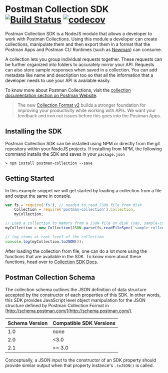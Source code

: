 # Postman Collection SDK [![Build Status](https://github.com/postmanlabs/postman-collection/actions/workflows/ci.yml/badge.svg?branch=develop)](https://github.com/postmanlabs/postman-collection/actions/workflows/ci.yml) [![codecov](https://codecov.io/gh/postmanlabs/postman-collection/branch/develop/graph/badge.svg)](https://codecov.io/gh/postmanlabs/postman-collection)

Postman Collection SDK is a NodeJS module that allows a developer to work with Postman Collections. Using this module a
developer can create collections, manipulate them and then export them in a format that the Postman Apps and Postman CLI
Runtimes (such as [Newman](https://github.com/postmanlabs/newman)) can consume.

A collection lets you group individual requests together. These requests can be further organized into folders to
accurately mirror your API. Requests can also store sample responses when saved in a collection. You can add metadata
like name and description too so that all the information that a developer needs to use your API is available easily.

To know more about Postman Collections, visit the
[collection documentation section on Postman Website](https://postman.com/collection/).

> The new [Collection Format v2](https://blog.postman.com/travelogue-of-postman-collection-format-v2/)
> builds a stronger foundation for improving your productivity while working with APIs. We want your feedback and iron
> out issues before this goes into the Postman Apps.

## Installing the SDK

Postman Collection SDK can be installed using NPM or directly from the git repository within your NodeJS projects. If
installing from NPM, the following command installs the SDK and saves in your `package.json`

```terminal
> npm install postman-collection --save
```


## Getting Started

In this example snippet we will get started by loading a collection from a file and output the same in console.

```javascript
var fs = require('fs'), // needed to read JSON file from disk
	Collection = require('postman-collection').Collection,
	myCollection;

// Load a collection to memory from a JSON file on disk (say, sample-collection.json)
myCollection = new Collection(JSON.parse(fs.readFileSync('sample-collection.json').toString()));

// log items at root level of the collection
console.log(myCollection.toJSON());
```

After loading the collection from file, one can do a lot more using the functions that are available in the SDK. To know
more about these functions, head over to
[Collection SDK Docs](http://www.postmanlabs.com/postman-collection).

## Postman Collection Schema

The collection schema outlines the JSON definition of data structure accepted by the constructor of each properties of
this SDK. In other words, this SDK provides JavaScript level object manipulation for the JSON structure defined by
Postman Collection Format in [http://schema.postman.com/](http://schema.postman.com/).

| Schema Version | Compatible SDK Versions |
|----------------|-------------------------|
| 1.0            | none                    |
| 2.0            | <3.0                    |
| 2.1            | >= 3.0                  |

Conceptually, a JSON input to the constructor of an SDK property should provide similar output when that property
instance's `.toJSON()` is called.
